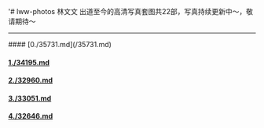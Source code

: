 '# lww-photos
林文文 出道至今的高清写真套图共22部，写真持续更新中～，敬请期待～  
<hr>
#### [0./35731.md](/35731.md)

#### [1./34195.md](/34195.md)

#### [2./32960.md](/32960.md)

#### [3./33051.md](/33051.md)

#### [4./32646.md](/32646.md)

